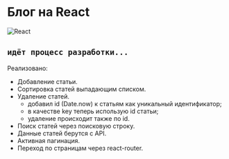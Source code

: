 # Блог на React  
![React](https://img.shields.io/badge/react-%2320232a.svg?style=for-the-badge&logo=react&logoColor=%2361DAFB)  

```идёт процесс разработки...```
---
Реализовано:
- Добавление статьи.
- Сортировка статей выпадающим списком.
- Удаление статей.
    - добавил id (Date.now) к статьям как уникальный идентификатор;
    - в качестве key теперь использую id статьи;
    - удаление происходит также по id.
- Поиск статей через поисковую строку.
- Данные статей берутся с API.
- Активная пагинация.
- Переход по страницам через react-router.